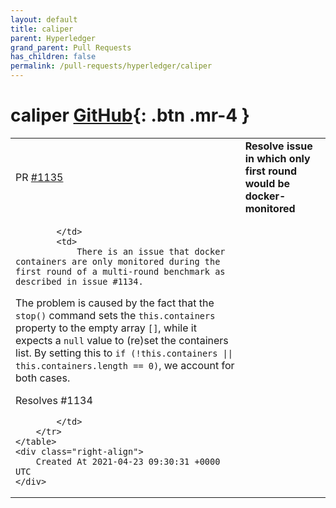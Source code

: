 ```yaml
---
layout: default
title: caliper
parent: Hyperledger
grand_parent: Pull Requests
has_children: false
permalink: /pull-requests/hyperledger/caliper
---
```


# caliper <span class="fs-3 right-align">[GitHub](https://github.com/hyperledger/caliper){: .btn .mr-4 }</span>


<div>
    <table>
        <tr>
            <td>
                PR <a href="https://github.com/hyperledger/caliper/pull/1135" class=".btn">#1135</a>
            </td>
            <td>
                <b>
                    Resolve issue in which only first round would be docker-monitored
                </b>
            </td>
        </tr>
        <tr>
            <td>
                
            </td>
            <td>
                There is an issue that docker containers are only monitored during the first round of a multi-round benchmark as described in issue #1134.
The problem is caused by the fact that the `stop()` command sets the `this.containers` property to the empty array `[]`, while it expects a `null` value to (re)set the containers list. By setting this to `if (!this.containers || this.containers.length == 0)`, we account for both cases.

Resolves #1134

            </td>
        </tr>
    </table>
    <div class="right-align">
        Created At 2021-04-23 09:30:31 +0000 UTC
    </div>
</div>

